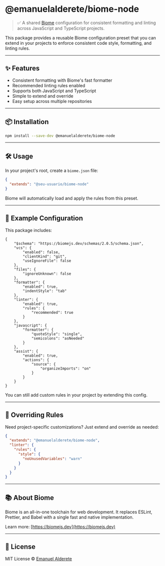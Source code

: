 # @emanuelalderete/biome-node

> ✅ A shared [Biome](https://biomejs.dev/) configuration for consistent formatting and linting across JavaScript and TypeScript projects.

This package provides a reusable Biome configuration preset that you can extend in your projects to enforce consistent code style, formatting, and linting rules.

---

## ✨ Features

- Consistent formatting with Biome's fast formatter
- Recommended linting rules enabled
- Supports both JavaScript and TypeScript
- Simple to extend and override
- Easy setup across multiple repositories

---

## 📦 Installation

```bash
npm install --save-dev @emanuelalderete/biome-node
````

---

## 🛠 Usage

In your project's root, create a `biome.json` file:

```json
{
  "extends": "@seu-usuario/biome-node"
}
```

Biome will automatically load and apply the rules from this preset.

---

## 🧪 Example Configuration

This package includes:

```jsonc
{
	"$schema": "https://biomejs.dev/schemas/2.0.5/schema.json",
	"vcs": {
		"enabled": false,
		"clientKind": "git",
		"useIgnoreFile": false
	},
	"files": {
		"ignoreUnknown": false
	},
	"formatter": {
		"enabled": true,
		"indentStyle": "tab"
	},
	"linter": {
		"enabled": true,
		"rules": {
			"recommended": true
		}
	},
	"javascript": {
		"formatter": {
			"quoteStyle": "single",
			"semicolons": "asNeeded"
		}
	},
	"assist": {
		"enabled": true,
		"actions": {
			"source": {
				"organizeImports": "on"
			}
		}
	}
}
```

You can still add custom rules in your project by extending this config.

---

## 🧩 Overriding Rules

Need project-specific customizations? Just extend and override as needed:

```json
{
  "extends": "@emanuelalderete/biome-node",
  "linter": {
    "rules": {
      "style": {
        "noUnusedVariables": "warn"
      }
    }
  }
}
```

---

## 📚 About Biome

Biome is an all-in-one toolchain for web development. It replaces ESLint, Prettier, and Babel with a single fast and native implementation.

Learn more: [https://biomejs.dev](https://biomejs.dev)

---

## 📄 License

MIT License © [Emanuel Alderete](https://github.com/EmanuelAlderete)
